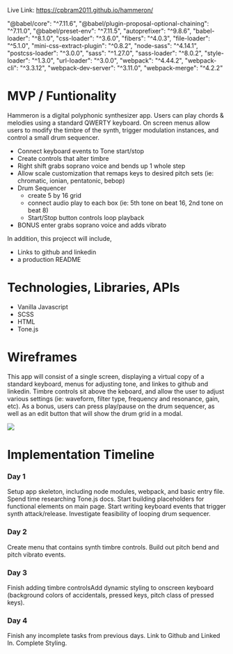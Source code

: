 Live Link:
https://cpbram2011.github.io/hammeron/



"@babel/core": "^7.11.6",
"@babel/plugin-proposal-optional-chaining": "^7.11.0",
"@babel/preset-env": "^7.11.5",
"autoprefixer": "^9.8.6",
"babel-loader": "^8.1.0",
"css-loader": "^3.6.0",
"fibers": "^4.0.3",
"file-loader": "^5.1.0",
"mini-css-extract-plugin": "^0.8.2",
"node-sass": "^4.14.1",
"postcss-loader": "^3.0.0",
"sass": "^1.27.0",
"sass-loader": "^8.0.2",
"style-loader": "^1.3.0",
"url-loader": "^3.0.0",
"webpack": "^4.44.2",
"webpack-cli": "^3.3.12",
"webpack-dev-server": "^3.11.0",
"webpack-merge": "^4.2.2"



# MVP / Funtionality 
Hammeron is a digital polyphonic synthesizer app. Users can play chords & melodies using a standard QWERTY keyboard. On screen menus allow users to modify the timbre of the synth, trigger modulation instances, and control a small drum sequencer.
 * Connect keyboard events to Tone start/stop 
 * Create controls that alter timbre 
 * Right shift grabs soprano voice and bends up 1 whole step 
 * Allow scale customization that remaps keys to desired pitch sets (ie: chromatic, ionian, pentatonic, bebop)
 * Drum Sequencer 
    * create 5 by 16 grid 
    * connect audio play to each box (ie: 5th tone on beat 16, 2nd tone on beat 8)
    * Start/Stop button controls loop playback
  * BONUS enter grabs soprano voice and adds vibrato
    
 
 In addition, this projecct will include,
 * Links to github and linkedin
 * a production README


# Technologies, Libraries, APIs
* Vanilla Javascript
* SCSS
* HTML
* Tone.js

# Wireframes
This app will consist of a single screen, displaying a virtual copy of a standard keyboard, menus for adjusting tone, and linkes to github and linkedin. Timbre controls sit above the keboard, and allow the user to adjust various settings (ie: waveform, filter type, frequency and resonance, gain, etc). As a bonus, users can press play/pause on the drum sequencer, as well as an edit button that will show the drum grid in a modal.


![](https://contrafact-seeds.s3.us-east-2.amazonaws.com/wireframe.PNG)



# Implementation Timeline
### Day 1
Setup app skeleton, including node modules, webpack, and basic entry file. Spend time researching Tone.js docs. Start building placeholders for functional elements on main page. Start writing keyboard events that trigger synth attack/release. Investigate feasibility of looping drum sequencer.

### Day 2
Create menu that contains synth timbre controls. Build out pitch bend and pitch vibrato events.

### Day 3
Finish adding timbre controlsAdd dynamic styling to onscreen keyboard (background colors of accidentals, pressed keys, pitch class of pressed keys). 

### Day 4
Finish any incomplete tasks from previous days. Link to Github and Linked In. Complete Styling. 
